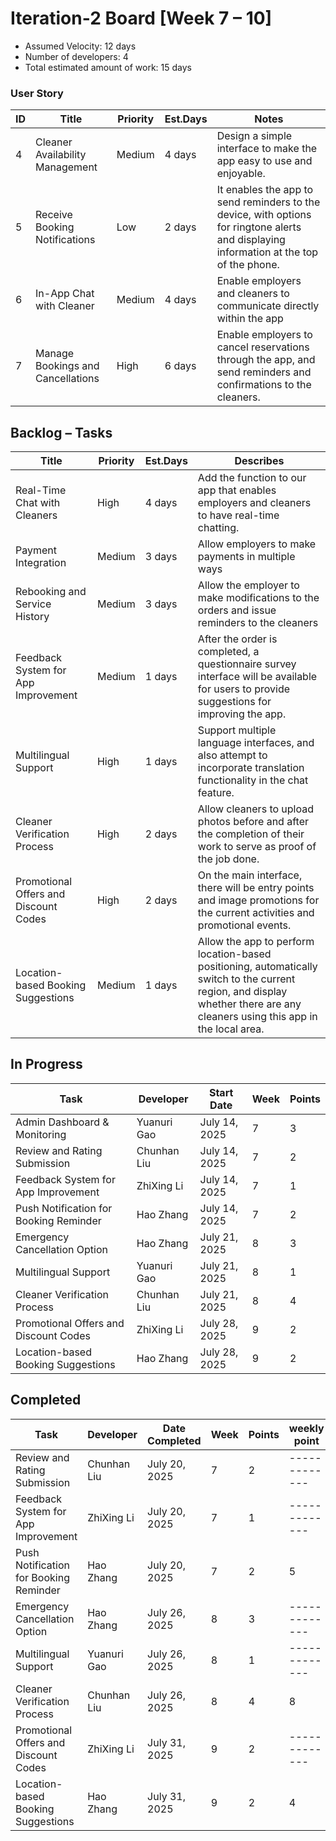 # Iteration-2 Board [Week 7 – 10] 

* Assumed Velocity: 12 days
* Number of developers: 4
* Total estimated amount of work: 15 days

### User Story

| ID    | Title                             | Priority  | Est.Days  | Notes                                |
| --    | -------------------------------   | --------  | --------- | ------------------------------------ |
| 4     | Cleaner Availability Management   | Medium    | 4 days    | Design a simple interface to make the app easy to use and enjoyable.|
| 5     | Receive Booking Notifications     | Low       | 2 days    | It enables the app to send reminders to the device, with options for ringtone alerts and displaying information at the top of the phone. |
| 6     | In-App Chat with Cleaner          | Medium    | 4 days    | Enable employers and cleaners to communicate directly within the app  |
| 7     | Manage Bookings and Cancellations | High      | 6 days    | Enable employers to cancel reservations through the app, and send reminders and confirmations to the cleaners. |


## Backlog – Tasks
| Title                                         | Priority  |    Est.Days    | Describes                            |
| -----------------------------------------     | ------    |   ----------   | ------------------------------------ |
| Real-Time Chat with Cleaners                  | High      |     4 days     |  Add the function to our app that enables employers and cleaners to have real-time chatting. |
| Payment Integration                           | Medium    |     3 days     |  Allow employers to make payments in multiple ways |
| Rebooking and Service History                 | Medium    |     3 days     |  Allow the employer to make modifications to the orders and issue reminders to the cleaners |
| Feedback System for App Improvement           | Medium    |     1 days     |  After the order is completed, a questionnaire survey interface will be available for users to provide suggestions for improving the app.|
| Multilingual Support                          | High      |     1 days     |  Support multiple language interfaces, and also attempt to incorporate translation functionality in the chat feature.|
| Cleaner Verification Process                  | High      |     2 days     |  Allow cleaners to upload photos before and after the completion of their work to serve as proof of the job done.|
| Promotional Offers and Discount Codes         | High      |     2 days     |  On the main interface, there will be entry points and image promotions for the current activities and promotional events.|
| Location-based Booking Suggestions            | Medium    |     1 days     |  Allow the app to perform location-based positioning, automatically switch to the current region, and display whether there are any cleaners using this app in the local area.|


## In Progress

| Task                                      | Developer         |  Start Date       |   Week    |  Points   |
| ----------------------------------------- | --------------    | -------------     | -------   |  -------  |
| Admin Dashboard & Monitoring              |  Yuanuri Gao      | July 14, 2025     |    7      |     3     |
| Review and Rating Submission              |  Chunhan Liu      | July 14, 2025     |    7      |     2     |
| Feedback System for App Improvement       |  ZhiXing Li       | July 14, 2025     |    7      |     1     |
| Push Notification for Booking Reminder    |  Hao Zhang        | July 14, 2025     |    7      |     2     |
| Emergency Cancellation Option             |  Hao Zhang        | July 21, 2025     |    8      |     3     |
| Multilingual Support                      |  Yuanuri Gao      | July 21, 2025     |    8      |     1     |
| Cleaner Verification Process              |  Chunhan Liu      | July 21, 2025     |    8      |     4     |
| Promotional Offers and Discount Codes     |  ZhiXing Li       | July 28, 2025     |    9      |     2     |
| Location-based Booking Suggestions        |  Hao Zhang        | July 28, 2025     |    9      |     2     |

## Completed
| Task                                      | Developer         | Date Completed    |   Week    |  Points   | weekly point  |
| ----------------------------------------- | --------------    | -------------     | -------   |  -------  | ------------- |
| Review and Rating Submission              |  Chunhan Liu      | July 20, 2025     |    7      |     2     | ------------- |
| Feedback System for App Improvement       |  ZhiXing Li       | July 20, 2025     |    7      |     1     | ------------- |
| Push Notification for Booking Reminder    |  Hao Zhang        | July 20, 2025     |    7      |     2     |       5       |
| Emergency Cancellation Option             |  Hao Zhang        | July 26, 2025     |    8      |     3     | ------------- |
| Multilingual Support                      |  Yuanuri Gao      | July 26, 2025     |    8      |     1     | ------------- |
| Cleaner Verification Process              |  Chunhan Liu      | July 26, 2025     |    8      |     4     |       8       |
| Promotional Offers and Discount Codes     |  ZhiXing Li       | July 31, 2025     |    9      |     2     | ------------- |
| Location-based Booking Suggestions        |  Hao Zhang        | July 31, 2025     |    9      |     2     |       4       |




